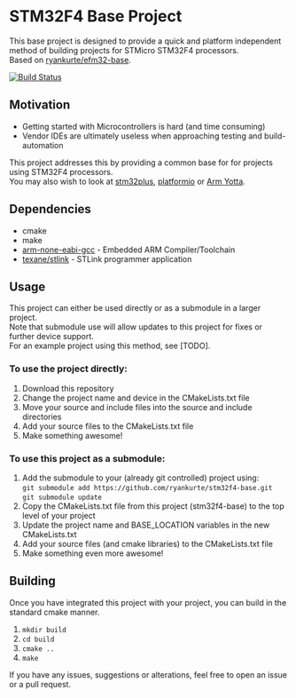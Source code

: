# STM32F4 Base Project

This base project is designed to provide a quick and platform independent method of building projects for STMicro STM32F4 processors.  
Based on [ryankurte/efm32-base](https://github.com/ryankurte/efm32-base).

[![Build Status](https://travis-ci.org/ryankurte/stm32f4-base.svg)](https://travis-ci.org/ryankurte/stm32f4-base)

## Motivation
 - Getting started with Microcontrollers is hard (and time consuming)
 - Vendor IDEs are ultimately useless when approaching testing and build-automation

This project addresses this by providing a common base for for projects using STM32F4 processors.  
You may also wish to look at [stm32plus](https://github.com/andysworkshop/stm32plus), [platformio](platformio.org) or [Arm Yotta](yotta.mbed.com).

## Dependencies
 - cmake
 - make
 - [arm-none-eabi-gcc](https://launchpad.net/gcc-arm-embedded/+download) - Embedded ARM Compiler/Toolchain 
 - [texane/stlink](https://github.com/texane/stlink) - STLink programmer application

## Usage

This project can either be used directly or as a submodule in a larger project.  
Note that submodule use will allow updates to this project for fixes or further device support.  
For an example project using this method, see [TODO].

### To use the project directly:

1. Download this repository
2. Change the project name and device in the CMakeLists.txt file
3. Move your source  and include files into the source and include directories
4. Add your source files to the CMakeLists.txt file
5. Make something awesome!

### To use this project as a submodule:

1. Add the submodule to your (already git controlled) project using:  
   `git submodule add https://github.com/ryankurte/stm32f4-base.git`  
   `git submodule update`  
2. Copy the CMakeLists.txt file from this project (stm32f4-base) to the top level of your project
3. Update the project name and BASE_LOCATION variables in the new CMakeLists.txt
4. Add your source files (and cmake libraries) to the CMakeLists.txt file
5. Make something even more awesome!

## Building
Once you have integrated this project with your project, you can build in the standard cmake manner.

1. `mkdir build`
2. `cd build`
3. `cmake ..`
4. `make`

If you have any issues, suggestions or alterations, feel free to open an issue or a pull request.
